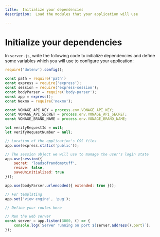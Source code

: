 ```yaml
---
title:  Initialize your dependencies
description:  Load the modules that your application will use

---
```


Initialize your dependencies
============================

In `server.js`, write the following code to initialize dependencies and define some variables which you will use to configure your application:

```javascript
require('dotenv').config();

const path = require('path')
const express = require('express');
const session = require('express-session');
const bodyParser = require('body-parser');
const app = express();
const Nexmo = require('nexmo');

const VONAGE_API_KEY = process.env.VONAGE_API_KEY;
const VONAGE_API_SECRET = process.env.VONAGE_API_SECRET;
const VONAGE_BRAND_NAME = process.env.VONAGE_BRAND_NAME;

let verifyRequestId = null;
let verifyRequestNumber = null;

// Location of the application's CSS files
app.use(express.static('public'));

// The session object we will use to manage the user's login state
app.use(session({
    secret: 'loadsofrandomstuff',
    resave: false,
    saveUninitialized: true
}));

app.use(bodyParser.urlencoded({ extended: true }));

// For templating
app.set('view engine', 'pug');

// Define your routes here

// Run the web server
const server = app.listen(3000, () => {
    console.log(`Server running on port ${server.address().port}`);
});
```

